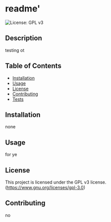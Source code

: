 # readme'
![License: GPL v3](https://img.shields.io/badge/license-GPL%20v3-blue.svg)

## Description
testing ot

## Table of Contents
- [Installation](#installation)
- [Usage](#usage)
- [License](#license)
- [Contributing](#contributing)
- [Tests](#tests)

## Installation
none

## Usage
for ye

## License
This project is licensed under the GPL v3 license. (https://www.gnu.org/licenses/gpl-3.0)


## Contributing
no


